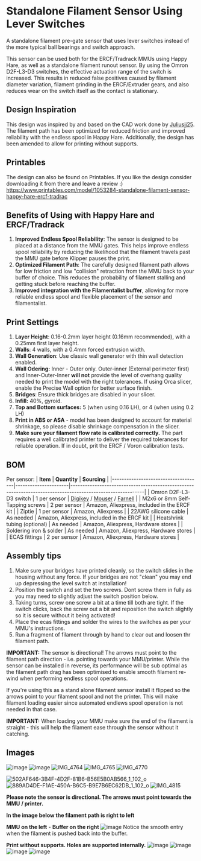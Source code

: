 # Standalone Filament Sensor Using Lever Switches

A standalone filament pre-gate sensor that uses lever switches instead of the more typical ball bearings and switch approach.

This sensor can be used both for the ERCF/Tradrack MMUs using Happy Hare, as well as a standalone filament runout sensor. By using the Omron D2F-L3-D3 switches, the effective actuation range of the switch is increased. This results in reduced false positives caused by filament diameter variation, filament grinding in the ERCF/Extruder gears, and also reduces wear on the switch itself as the contact is stationary.

## Design Inspiration
This design was inspired by and based on the CAD work done by [Juliusjj25](https://github.com/juliusjj25/ERCF-Pregate-Sensors). The filament path has been optimized for reduced friction and improved reliability with the endless spool in Happy Hare. Additionally, the design has been amended to allow for printing without supports.

## Printables
The design can also be found on Printables. If you like the design consider downloading it from there and leave a review :) 
https://www.printables.com/model/1053284-standalone-filament-sensor-happy-hare-ercf-tradrac


## Benefits of Using with Happy Hare and ERCF/Tradrack

1. **Improved Endless Spool Reliability**: The sensor is designed to be placed at a distance from the MMU gates. This helps improve endless spool reliability by reducing the likelihood that the filament travels past the MMU gate before Klipper pauses the print.
2. **Optimized Filament Path**: The carefully designed filament path allows for low friction and low "collision" retraction from the MMU back to your buffer of choice. This reduces the probability of filament stalling and getting stuck before reaching the buffer.
3. **Improved integration with the Filamentalist buffer**, allowing for more reliable endless spool and flexible placement of the sensor and filamentalist.

## Print Settings

1. **Layer Height**: 0.16-0.2mm layer height (0.16mm recommended), with a 0.25mm first layer height.
2. **Walls**: 4 walls, with a 0.4mm forced extrusion width.
3. **Wall Generation**: Use classic wall generator with thin wall detection enabled.
4. **Wall Odering:** Inner - Outer only. Outer-inner (External perimeter first) and Inner-Outer-Inner **will not** provide the level of overhang quality needed to print the model with the right tolerances. If using Orca slicer, enable the Precise Wall option for better surface finish. 
5. **Bridges**: Ensure thick bridges are disabled in your slicer.
6. **Infill:** 40%, gyroid.
7. **Top and Bottom surfaces:** 5 (when using 0.16 LH), or 4 (when using 0.2 LH)
8. **Print in ABS or ASA** - model has been designed to account for material shrinkage, so please disable shrinkage compensation in the slicer.
9. **Make sure your filament flow rate is calibrated correctly.** The part requires a well calibrated printer to deliver the required tolerances for reliable operation. If in doubt, prit the ERCF / Voron calibration tests.

## BOM
Per sensor:
| **Item**                            | **Quantity**         | **Sourcing**                                                                                               |
|-------------------------------------|----------------------|------------------------------------------------------------------------------------------------------------|
| Omron D2F-L3-D3 switch              | 1 per sensor         | [Digikey](https://www.digikey.co.uk/en/products/detail/omron-electronics-inc-emc-div/D2F-L3-D3/6071977) / [Mouser](https://www.mouser.co.uk/ProductDetail/Omron-Electronics/D2F-L3-D3?qs=i1w9Bv2NFd0l%252B7zEPgxolg%3D%3D) / [Farnell](https://uk.farnell.com/omron/d2f-l3-d3/microswitch-spdt-3a-125vac-80gf/dp/3460475) |
| M2x6 or 8mm Self-Tapping screws     | 2 per sensor         | Amazon, Aliexpress, included in the ERCF kit                                                                                   |
| Ziptie                              | 1 per sensor         | Amazon, Aliexpress                                                                                 |
| 22AWG silicone cable                | As needed            | Amazon, Aliexpress, included in the ERCF kit                                                                                |
| Heatshrink tubing (optional)        | As needed            | Amazon, Aliexpress, Hardware stores                                                                                |
| Soldering iron & solder             | As needed          | Amazon, Aliexpress, Hardware stores                                                                                |
| ECAS fittings             | 2 per sensor          | Amazon, Aliexpress, Hardware stores                                                                                |

## Assembly tips
1. Make sure your bridges have printed cleanly, so the switch slides in the housing without any force. If your bridges are not "clean" you may end up depressing the level switch at installation!
2. Position the switch and set the two screws. Dont screw them in fully as you may need to slightly adjust the switch position below.
3. Taking turns, screw one screw a bit at a time till both are tight. If the switch clicks, back the screw out a bit and reposition the switch slightly so it is secure without it being activated!
4. Place the ecas fittings and solder the wires to the switches as per your MMU's instructions.
5. Run a fragment of filament through by hand to clear out and loosen thr filament path.

**IMPORTANT:** The sensor is directional! The arrows must point to the filament path direction - i.e. pointing towards your MMU/printer. While the sensor can be installed in reverse, its performance will be sub optimal as the filament path drag has been optimised to enable smooth filament re-wind when performing endless spool operations.

If you're using this as a stand alone filament sensor install it flipped so the arrows point to your filament spool and not the printer. This will make filament loading easier since automated endlews spool operation is not needed in that case.

**IMPORTANT:** When loading your MMU make sure the end of the filament is straight - this will help the filament ease through the sensor without it catching.

## Images
![image](https://github.com/user-attachments/assets/663353b0-848a-48ab-8baf-64ccd3c2d612)
![image](https://github.com/user-attachments/assets/40528144-d372-4c17-aae7-4c8dc8b981d7)
![IMG_4764](https://github.com/user-attachments/assets/5445c45a-4c29-48b3-8b34-6efb6d59fb14)
![IMG_4765](https://github.com/user-attachments/assets/bf8ff659-4ab3-4ba1-bb87-c28252ebd128)
![IMG_4770](https://github.com/user-attachments/assets/ad9b905e-0ab4-4336-8e66-c246596be65c)

![502AF646-3B4F-4D2F-81B6-B56E5B0AB566_1_102_o](https://github.com/user-attachments/assets/fc8c2e8b-53ad-4bfa-bb34-fef696b6d217)
![889AD4DE-F1AE-450A-B6C5-B9E7B6EC62DB_1_102_o](https://github.com/user-attachments/assets/1fa8515e-b582-44ba-96a2-80852d594469)
![IMG_4815](https://github.com/user-attachments/assets/1639d38e-35f0-40f7-8c36-c5ee37df2111)


**Please note the sensor is directional. The arrows must point towards the MMU / printer.** 

**In the image below the filament path is right to left**

**MMU on the left** - **Buffer on the right**
![image](https://github.com/user-attachments/assets/5d4f4fe8-3db2-4e3f-aa86-e33346bbaf78)
Notice the smooth entry when the filament is pushed back into the buffer.


**Print without supports. Holes are supported internally.**
![image](https://github.com/user-attachments/assets/bf6911ec-0818-4278-aac5-82e57f537b78)
![image](https://github.com/user-attachments/assets/b547bf06-97c1-4813-b0c9-f0d8f3700148)
![image](https://github.com/user-attachments/assets/8722af79-81c0-419e-b5c2-1008977f9646)
![image](https://github.com/user-attachments/assets/89cb71cf-327e-45c3-87ff-d1bf9207fd4a)


